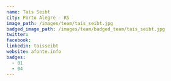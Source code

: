 ```yaml
---
name: Taís Seibt
city: Porto Alegre - RS
image_path: /images/team/tais_seibt.jpg
badged_image_path: /images/team/badged_team/tais_seibt.jpg
twitter:
facebook:
linkedin: taisseibt
website: afonte.info
badges:
  - 01
  - 04
---
```

